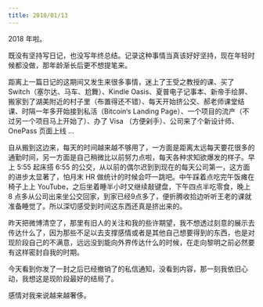 ```yaml
---
title: 2018/01/13
---
```


2018 年啦。

既没有坚持写日记，也没写年终总结。记录这种事情当真该好好坚持，现在年轻时候都没做，那年龄渐长后更不想提笔来。

距离上一篇日记的这期间又发生来很多事情，迷上了王受之教授的课、买了 Switch（塞尔达、马车、尬舞）、Kindle Oasis、夏普电子记事本、新帝手绘屏、搬家到了湖美附近的村子里（布置得还不错）、每天开始挤公交、郝老师课堂结课、时隔一年多开始接到私活（Bitcoin‘s Landing Page）、一个项目的流产（不过另一个项目马上开始了）、办了 Visa （方便剁手）、公司来了个新设计师、OnePass 页面上线 …

自从搬到这边来，每天的时间越来越不够用了，一方面是距离太远每天要花很多的通勤时间，另一方面是自己稍微比以前努力点啦，每天各种求知欲爆发的样子。早上 5:55 起床搭 6:55 的公交，从以前的偶尔迟到到现在的每天公司第一，这方面的进步太显著了，怕月末 HR 做统计的时候会吓一跳吧。中午踩着点吃完午饭瘫在椅子上上 YouTube，之后坐着睡半小时又继续敲键盘，下午四点半吃零食，晚上 8 点多从公司出来坐公交回家，到家已经9点多了，便折腾收拾边听听王老的课就准备睡觉了。所以深切感受到时间这东西还真是挤出来的。

昨天把微博清空了，那里有旧人的关注和我的些许期望，我不想透过刻意的展示去传达什么了，因为那些不足以去支撑感情或者是其他自己想要得到的东西，也是对现阶段自己的不满意，远远没到能向外界传达什么的时候，在走向黎明之前必然要有这样密封自我的时期。

今天看到你发了一封之后已经撤销了的私信通知，没看到内容，那一刻我依旧心动，我想这是现阶段最好的结局了。

感情对我来说越来越奢侈。